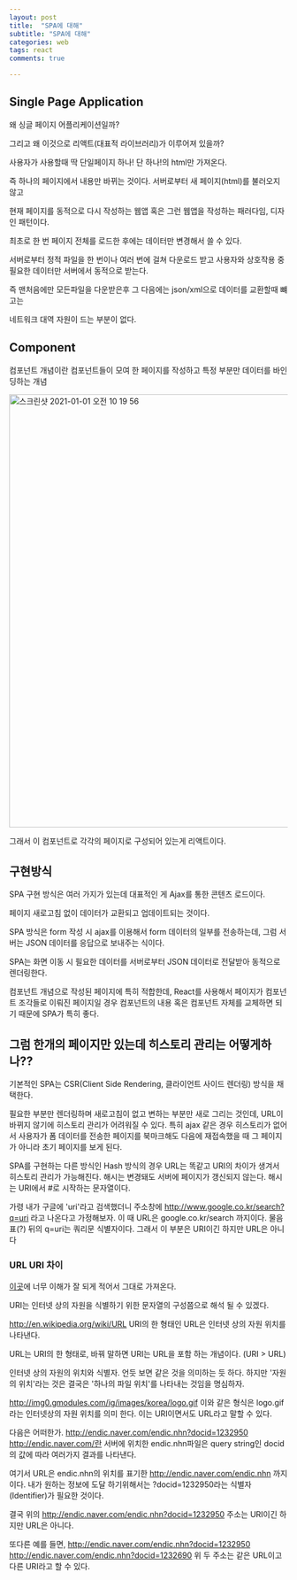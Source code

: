 ```yaml
---
layout: post
title:  "SPA에 대해"
subtitle: "SPA에 대해"
categories: web
tags: react
comments: true

---
```


## Single Page Application

왜 싱글 페이지 어플리케이션일까?

그리고 왜 이것으로 리액트(대표적 라이브러리)가 이루어져 있을까?

사용자가 사용할때 딱 단일페이지 하나! 단 하나!의 html만 가져온다.

즉 하나의 페이지에서 내용만 바뀌는 것이다. 서버로부터 새 페이지(html)를 불러오지 않고 

현재 페이지를 동적으로 다시 작성하는 웹앱 혹은 그런 웹앱을 작성하는 패러다임, 디자인 패턴이다. 

최초로 한 번 페이지 전체를 로드한 후에는 데이터만 변경해서 쓸 수 있다. 

서버로부터 정적 파일을 한 번이나 여러 번에 걸쳐 다운로드 받고 사용자와 상호작용 중 필요한 데이터만 서버에서 동적으로 받는다. 

즉 맨처음에만 모든파일을 다운받은후 그 다음에는 json/xml으로 데이터를 교환할때 뺴고는 

네트워크 대역 자원이 드는 부분이 없다. 

## Component

컴포넌트 개념이란 컴포넌트들이 모여 한 페이지를 작성하고 특정 부분만 데이터를 바인딩하는 개념

<img width="783" alt="스크린샷 2021-01-01 오전 10 19 56" src="https://user-images.githubusercontent.com/56789064/103431895-e7fe5e80-4c1a-11eb-8ffc-acbd994e2f4c.png">

그래서 이 컴포넌트로 각각의 페이지로 구성되어 있는게 리액트이다.

## 구현방식

SPA 구현 방식은 여러 가지가 있는데 대표적인 게 Ajax를 통한 콘텐츠 로드이다. 

페이지 새로고침 없이 데이터가 교환되고 업데이트되는 것이다.

SPA 방식은 form 작성 시 ajax를 이용해서 form 데이터의 일부를 전송하는데, 그럼 서버는 JSON 데이터를 응답으로 보내주는 식이다. 

SPA는 화면 이동 시 필요한 데이터를 서버로부터 JSON 데이터로 전달받아 동적으로 렌더링한다.

컴포넌트 개념으로 작성된 페이지에 특히 적합한데, React를 사용해서 페이지가 컴포넌트 조각들로 이뤄진 페이지일 경우 컴포넌트의 내용 혹은 컴포넌트 자체를 교체하면 되기 때문에 SPA가 특히 좋다. 

## 그럼 한개의 페이지만 있는데 히스토리 관리는 어떻게하나??

기본적인 SPA는 CSR(Client Side Rendering, 클라이언트 사이드 렌더링) 방식을 채택한다. 

필요한 부분만 렌더링하며 새로고침이 없고 변하는 부분만 새로 그리는 것인데, URL이 바뀌지 않기에 히스토리 관리가 어려워질 수 있다. 특히 ajax 같은 경우 히스토리가 없어서 사용자가 폼 데이터를 전송한 페이지를 북마크해도 다음에 재접속했을 때 그 페이지가 아니라 초기 페이지를 보게 된다.

SPA를 구현하는 다른 방식인 Hash 방식의 경우 URL는 똑같고 URI의 차이가 생겨서 히스토리 관리가 가능해진다. 해시는 변경돼도 서버에 페이지가 갱신되지 않는다. 해시는 URI에서 #로 시작하는 문자열이다.

가령 내가 구글에 'uri'라고 검색했더니 주소창에 http://www.google.co.kr/search?q=uri 라고 나온다고 가정해보자. 이 때 URL은 google.co.kr/search 까지이다. 물음표(?) 뒤의 q=uri는 쿼리문 식별자이다. 그래서 이 부분은 URI이긴 하지만 URL은 아니다

### URL URI 차이

[이곳](https://lambdaexp.tistory.com/39)에 너무 이해가 잘 되게 적어서 그대로 가져온다.

URI는 인터넷 상의 자원을 식별하기 위한 문자열의 구성쯤으로 해석 될 수 있겠다.

http://en.wikipedia.org/wiki/URL
URI의 한 형태인 URL은 인터넷 상의 자원 위치를 나타낸다.

URL는 URI의 한 형태로, 바꿔 말하면 URI는 URL을 포함 하는 개념이다.
(URI > URL)

인터넷 상의 자원의 위치와 식별자.
언듯 보면 같은 것을 의미하는 듯 하다.
하지만 '자원의 위치'라는 것은 결국은 '하나의 파일 위치'를 나타내는 것임을 명심하자.

http://img0.gmodules.com/ig/images/korea/logo.gif
이와 같은 형식은 logo.gif라는 인터넷상의 자원 위치를 의미 한다.
이는 URI이면서도 URL라고 말할 수 있다.

다음은 어떠한가.
http://endic.naver.com/endic.nhn?docid=1232950
http://endic.naver.com/란 서버에 위치한 endic.nhn파일은 query string인 docid의 값에 따라 여러가지 결과를 나타낸다.

여기서 URL은 endic.nhn의 위치를 표기한 http://endic.naver.com/endic.nhn 까지이다.
내가 원하는 정보에 도달 하기위해서는 ?docid=1232950라는 식별자(Identifier)가 필요한 것이다.

결국 위의 http://endic.naver.com/endic.nhn?docid=1232950 주소는 URI이긴 하지만 URL은 아니다.

또다른 예를 들면,
http://endic.naver.com/endic.nhn?docid=1232950
http://endic.naver.com/endic.nhn?docid=1232690
위 두 주소는 같은 URL이고 다른 URI라고 할 수 있다.